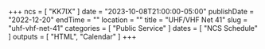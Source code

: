 +++
ncs = [ "KK7IX" ]
date = "2023-10-08T21:00:00-05:00"
publishDate = "2022-12-20"
endTime = ""
location = ""
title = "UHF/VHF Net 41"
slug = "uhf-vhf-net-41"
categories = [ "Public Service" ]
dates = [ "NCS Schedule" ]
outputs = [ "HTML", "Calendar" ]
+++
